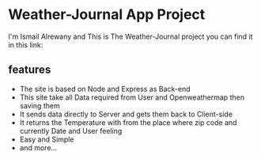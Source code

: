 # Weather-Journal App Project
I'm Ismail Alrewany and This is The Weather-Journal project
you can find it in this link: 

## features
* The site is based on Node and Express as Back-end
* This site take all Data required from User and Openweathermap then saving them
* It sends data directly to Server and gets them back to Client-side
* It returns the Temperature with from the place where zip code and currently Date and User feeling
* Easy and Simple
* and more...
